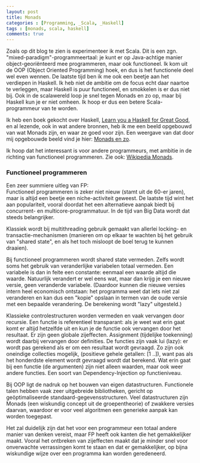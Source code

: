 ```yaml
---
layout: post
title: Monads
categories : [Programming, _Scala, _Haskell]
tags : [monads, scala, haskell]
comments: true
---
```


Zoals op dit blog te zien is experimenteer ik met Scala. Dit is een zgn. "mixed-paradigm"-programmeertaal: je kunt er op Java-achtige manier object-geori&euml;nteerd mee programmeren, maar ook functioneel. Ik kom uit de OOP (Object Oriented Programming) hoek, en dus is het functionele deel wel even wennen. De laatste tijd ben ik me ook een beetje aan het verdiepen in Haskell. Ik heb niet de ambitie om de focus echt daar naartoe te verleggen, maar Haskell is puur functioneel, en smokkelen is er dus niet bij. Ook in de scalawereld loop je snel tegen Monads en zo op, maar bij Haskell kun je er niet omheen. Ik hoop er dus een betere Scala-programmeur van te worden.

Ik heb een boek gekocht over Haskell, <a href="/statics/ref/bronnen.html#learnyou" target="_blank">Learn you a Haskell for Great Good</a>, en al lezende, ook in wat andere bronnen, heb ik me een beeld opgebouwd van wat Monads zijn, en waar ze goed voor zijn. Een weergave van dat door mij opgebouwde beeld vind je hier: 
<a href="{{ site.baseurl }}/statics/monads/monads.html" target="_blank">Monads en zo</a>.

Ik hoop dat het interessant is voor andere programmeurs, met ambitie in de richting van functioneel programmeren.
Zie ook: <a href="https://en.wikipedia.org/wiki/Monad_(functional_programming)" target="_blank">Wikipedia Monads</a>.


### Functioneel programmeren

Een zeer summiere uitleg van FP:<br>
Functioneel programmeren is zeker niet nieuw (stamt uit de 60-er jaren), maar is altijd een beetje een niche-activiteit geweest. De laatste tijd wint het aan populariteit, vooral doordat het een alternatieve aanpak biedt bij concurrent- en multicore-programmatuur. In de tijd van Big Data wordt dat steeds belangrijker.

Klassiek wordt bij multithreading gebruik gemaakt van allerlei locking- en transactie-mechanismen (manieren om op elkaar te wachten bij het gebruik van "shared state", en als het toch misloopt de boel terug te kunnen draaien). 

Bij functioneel programmeren wordt shared state vermeden. Zelfs wordt soms het gebruik van veranderlijke variabelen totaal vermeden. Een variabele is dan in feite een constante: eenmaal een waarde altijd die waarde. Natuurlijk verandert er wel eens wat, maar dan krijg je een nieuwe versie, geen veranderde variabele. (Daardoor kunnen die nieuwe versies intern heel economisch ontstaan: het programma weet dat iets niet zal veranderen en kan dus een "kopie" opslaan in termen van de oude versie met een bepaalde verandering. De berekening wordt "lazy" uitgesteld.)

Klassieke controlestructuren worden vermeden en vaak vervangen door recursie. Een functie is referentieel transparant: als je weet wat erin gaat komt er altijd hetzelfde uit en kun je de functie ook vervangen door het resultaat. Er zijn geen globale zijeffecten. Assignment (tijdelijke toekenning) wordt daarbij vervangen door definities. De functies zijn vaak lui (lazy): er wordt pas gerekend als er om een resultaat wordt gevraagd. Zo zijn ook oneindige collecties mogelijk, (positieve gehele getallen: [1 ..]), want pas als het honderdste element wordt gevraagd wordt dat berekend. Wat erin gaat bij een functie (de argumenten) zijn niet alleen waarden, maar ook weer andere functies. Een soort van Dependency-Injection op functieniveau.

Bij OOP ligt de nadruk op het bouwen van eigen datastructuren. Functionele talen hebben vaak zeer uitgebreide bibliotheken, gericht op ge&ouml;ptimaliseerde standaard-gegevensstructuren. Veel datastructuren zijn Monads (een wiskundig concept uit de groepentheorie) of zwakkere versies daarvan, waardoor er voor veel algoritmen een generieke aanpak kan worden toegepast.

Het zal duidelijk zijn dat het voor een programmeur een totaal andere manier van denken vereist, maar FP heeft ook kanten die het gemakkelijker maakt. Vooral het ontbreken van zijeffecten maakt dat je minder snel voor onverwachte verrassingen komt te staan en dat er gemakkelijker, op bijna wiskundige wijze over een programma kan worden geredeneerd.



